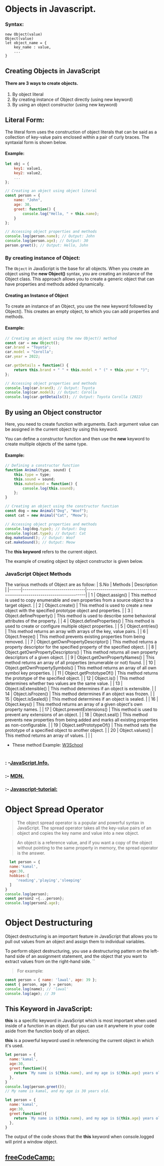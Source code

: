 # Objects in Javascript.


### Syntax:
```code
new Object(value)
Object(value)
let object_name = {
    key_name : value,
    ...
}
```

## Creating Objects in JavaScript

####  There are 3 ways to create objects.

1) By object literal
2) By creating instance of Object directly (using new keyword)
3) By using an object constructor (using new keyword)

 ## Literal Form:

  The literal form uses the construction of object literals that can be said as a collection of key-value pairs enclosed within a pair of curly braces. The syntaxial form is shown below.
#### Example:
```javascript
let obj = {
    key1: value1,
    key2: value2,
    ...
};
```
```javascript
// Creating an object using object literal
const person = {
    name: "John",
    age: 30,
    greet: function() {
        console.log("Hello, " + this.name);
    }
};

// Accessing object properties and methods
console.log(person.name); // Output: John
console.log(person.age); // Output: 30
person.greet(); // Output: Hello, John

```
### By creating instance of Object:
The `Object` in JavaScript is the base for all objects. When you create an object using the **new Object()** syntax, you are creating an instance of the Object class. This approach allows you to create a generic object that can have properties and methods added dynamically.

#### Creating an Instance of Object
To create an instance of an Object, you use the new keyword followed by Object(). This creates an empty object, to which you can add properties and methods.
#### Example:
```javascript
// Creating an object using the new Object() method
const car = new Object();
car.brand = "Toyota";
car.model = "Corolla";
car.year = 2022;

car.getDetails = function() {
    return this.brand + " " + this.model + " (" + this.year + ")";
};

// Accessing object properties and methods
console.log(car.brand); // Output: Toyota
console.log(car.model); // Output: Corolla
console.log(car.getDetails()); // Output: Toyota Corolla (2022)
```

## By using an Object constructor
Here, you need to create function with arguments. Each argument value can be assigned in the current object by using this keyword.

You can define a constructor function and then use the **new** keyword to create multiple objects of the same type.
#### Example:
```javascript
// Defining a constructor function
function Animal(type, sound) {
    this.type = type;
    this.sound = sound;
    this.makeSound = function() {
        console.log(this.sound);
    };
}

// Creating an object using the constructor function
const dog = new Animal("Dog", "Woof");
const cat = new Animal("Cat", "Meow");

// Accessing object properties and methods
console.log(dog.type); // Output: Dog
console.log(cat.type); // Output: Cat
dog.makeSound(); // Output: Woof
cat.makeSound(); // Output: Meow
```

The **this keyword** refers to the current object.


The example of creating object by object constructor is given below.

### JavaScript Object Methods
The various methods of Object are as follow:
| S.No | Methods                        | Description                                                                 |
|------|--------------------------------|-----------------------------------------------------------------------------|
| 1    | Object.assign()                | This method is used to copy enumerable and own properties from a source object to a target object. |
| 2    | Object.create()                | This method is used to create a new object with the specified prototype object and properties. |
| 3    | Object.defineProperty()        | This method is used to describe some behavioral attributes of the property. |
| 4    | Object.defineProperties()      | This method is used to create or configure multiple object properties.      |
| 5    | Object.entries()               | This method returns an array with arrays of the key, value pairs.           |
| 6    | Object.freeze()                | This method prevents existing properties from being removed.                |
| 7    | Object.getOwnPropertyDescriptor() | This method returns a property descriptor for the specified property of the specified object. |
| 8    | Object.getOwnPropertyDescriptors() | This method returns all own property descriptors of a given object.         |
| 9    | Object.getOwnPropertyNames()   | This method returns an array of all properties (enumerable or not) found.   |
| 10   | Object.getOwnPropertySymbols() | This method returns an array of all own symbol key properties.              |
| 11   | Object.getPrototypeOf()        | This method returns the prototype of the specified object.                  |
| 12   | Object.is()                    | This method determines whether two values are the same value.               |
| 13   | Object.isExtensible()          | This method determines if an object is extensible.                          |
| 14   | Object.isFrozen()              | This method determines if an object was frozen.                             |
| 15   | Object.isSealed()              | This method determines if an object is sealed.                              |
| 16   | Object.keys()                  | This method returns an array of a given object's own property names.        |
| 17   | Object.preventExtensions()     | This method is used to prevent any extensions of an object.                 |
| 18   | Object.seal()                  | This method prevents new properties from being added and marks all existing properties as non-configurable. |
| 19   | Object.setPrototypeOf()        | This method sets the prototype of a specified object to another object.     |
| 20   | Object.values()                | This method returns an array of values.                                     |
|
|
+ These method Example: [W3School](https://www.w3schools.com/js/js_object_methods.asp)

#

### : -[JavaScript.Info.](https://javascript.info/object)
### :- [MDN.](https://developer.mozilla.org/en-US/docs/Web/JavaScript/Reference/Global_Objects/Object)

### :- [Javascript-tutorial:](https://www.javascripttutorial.net/javascript-objects/)


# Object Spread Operator
> The object spread operator is a popular and powerful syntax in JavaScript. The spread operator takes all the key-value pairs of an object and copies the key name and value into a new object.

>An object is a reference value, and if you want a copy of the object without pointing to the same property in memory, the spread operator is the answer.

```javascript 
  let person = {
  name:'kamal',
  age:30,
  hobbies:[
     'reading','playing','sleeping'
  ]
}
console.log(person);
const person2 ={...person};
console.log(person2.age);
```

# Object Destructuring
Object destructuring is an important feature in JavaScript that allows you to pull out values from an object and assign them to individual variables.

To perform object destructuring, you use a destructuring pattern on the left-hand side of an assignment statement, and the object that you want to extract values from on the right-hand side.
``
 > For example:

```javascript
const person = { name: 'lawal', age: 39 };
const { person, age } = person;
console.log(name); // 'lawal'
console.log(age); // 39
```

## This Keyword in JavaScript:

 **this** is a specific keyword in JavaScript which is most important when used inside of a function in an object. But you can use it anywhere in your code aside from the function body of an object.

**this** is a powerful keyword used in referencing the current object in which it's used.

```javascript
let person = {
  name:'kamal',
  age:30,
  greet:function(){
    return `My name is ${this.name}, and my age is ${this.age} years old`;
  },
}
console.log(person.greet());
// My name is kamal, and my age is 30 years old.
```
```javascript
let person = {
  name:'kamal',
  age:30,
  greet:function(){
    return `My name is ${this.name}, and my age is ${this.age} years old`;
  },
}
```
The output of the code shows that the **this** keyword when console.logged will print a window object.

## [freeCodeCamp:](https://www.freecodecamp.org/news/objects-in-javascript/)